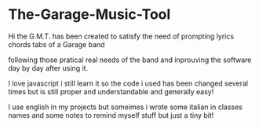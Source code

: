 # The-Garage-Music-Tool

Hi the G.M.T. has been created to satisfy the need of prompting lyrics chords tabs of a Garage band 

following those pratical real needs of the band and inprouving the software day by day after using it.

I love javascript i still learn it so the code i used has been changed several times but is still proper and understandable and generally easy!

I use english in my projects but someimes i wrote some italian in classes names and some notes to remind myself stuff but just a tiny bit!



